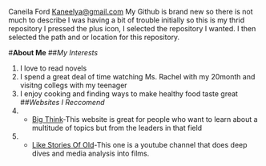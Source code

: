 Caneila Ford Kaneelya@gmail.com
My Github is brand new so there is not much to describe
I was having a bit of trouble initially so this is my thrid repository
I pressed the plus icon, I selected the repository I wanted. I then selected the path and or location for this repository.

#**About Me**
##_My Interests_
1. I love to read novels
2. I spend a great deal of time watching Ms. Rachel with my 20month and visitng collegs with my teenager
3. I enjoy cooking and finding ways to make healthy food taste great
##_Websites I Reccomend_
1. - [Big Think](www.bigthink.com)-This website is great for people who want to learn about a multitude of topics but from the leaders in that field
2. - [ Like Stories Of Old](https://www.youtube.com/@LikeStoriesofOld)-This one is a youtube channel that does deep dives and media analysis into films.


